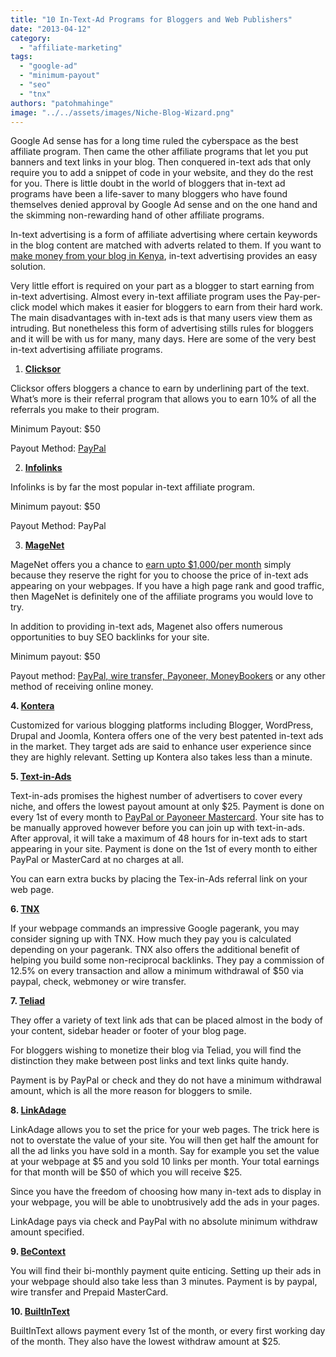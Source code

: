 ```yaml
---
title: "10 In-Text-Ad Programs for Bloggers and Web Publishers"
date: "2013-04-12"
category: 
  - "affiliate-marketing"
tags: 
  - "google-ad"
  - "minimum-payout"
  - "seo"
  - "tnx"
authors: "patohmahinge"
image: "../../assets/images/Niche-Blog-Wizard.png"
---
```


Google Ad sense has for a long time ruled the cyberspace as the best affiliate program. Then came the other affiliate programs that let you put banners and text links in your blog. Then conquered in-text<!--more--> ads that only require you to add a snippet of code in your website, and they do the rest for you. There is little doubt in the world of bloggers that in-text ad programs have been a life-saver to many bloggers who have found themselves denied approval by Google Ad sense and on the one hand and the skimming non-rewarding hand of other affiliate programs.

In-text advertising is a form of affiliate advertising where certain keywords in the blog content are matched with adverts related to them. If you want to [make money from your blog in Kenya](https://mahinge.com/fully-monetize-blog-kenya/ "make money blogging in kenya"), in-text advertising provides an easy solution.

Very little effort is required on your part as a blogger to start earning from in-text advertising. Almost every in-text affiliate program uses the Pay-per-click model which makes it easier for bloggers to earn from their hard work. The main disadvantages with in-text ads is that many users view them as intruding. But nonetheless this form of advertising stills rules for bloggers and it will be with us for many, many days. Here are some of the very best in-text advertising affiliate programs.

1. **[Clicksor](https://mahinge.com/wp-content/uploads/2013/04/www.clicksor.com)**

Clicksor offers bloggers a chance to earn by underlining part of the text. What’s more is their referral program that allows you to earn 10% of all the referrals you make to their program.

Minimum Payout: $50

Payout Method: [PayPal](https://mahinge.com/best-way-to-withdraw-money-paypal-kenya/ "paypal to mpesa")

2. **[Infolinks](https://mahinge.com/wp-content/uploads/2013/04/www.infolinks.com)**

Infolinks is by far the most popular in-text affiliate program.

Minimum payout: $50

Payout Method: PayPal

3. [**MageNet**](https://mahinge.com/wp-content/uploads/2013/04/22685)

MageNet offers you a chance to [earn upto $1,000/per month](https://mahinge.com/wp-content/uploads/2013/04/22685) simply because they reserve the right for you to choose the price of in-text ads appearing on your webpages. If you have a high page rank and good traffic, then MageNet is definitely one of the affiliate programs you would love to try.

In addition to providing in-text ads, Magenet also offers numerous opportunities to buy SEO backlinks for your site.

Minimum payout: $50

Payout method: [PayPal, wire transfer, Payoneer, MoneyBookers](https://mahinge.com/best-way-to-withdraw-money-paypal-kenya/ "paypal to mpesa") or any other method of receiving online money.

**4. [Kontera](https://mahinge.com/wp-content/uploads/2013/04/www.kontera.com)**

Customized for various blogging platforms including Blogger, WordPress, Drupal and Joomla, Kontera offers one of the very best patented in-text ads in the market. They target ads are said to enhance user experience since they are highly relevant. Setting up Kontera also takes less than a minute.

**5. [Text-in-Ads](http://www.textlinkads.com/)**

Text-in-ads promises the highest number of advertisers to cover every niche, and offers the lowest payout amount at only $25. Payment is done on every 1st of every month to [PayPal or Payoneer Mastercard](https://mahinge.com/best-way-to-withdraw-money-paypal-kenya/ "paypal to mpesa"). Your site has to be manually approved however before you can join up with text-in-ads. After approval, it will take a maximum of 48 hours for in-text ads to start appearing in your site. Payment is done on the 1st of every month to either PayPal or MasterCard at no charges at all.

You can earn extra bucks by placing the Tex-in-Ads referral link on your web page.

**6\. [TNX](https://mahinge.com/wp-content/uploads/2013/04/www.tnx.net)**

If your webpage commands an impressive Google pagerank, you may consider signing up with TNX. How much they pay you is calculated depending on your pagerank. TNX also offers the additional benefit of helping you build some non-reciprocal backlinks. They pay a commission of 12.5% on every transaction and allow a minimum withdrawal of $50 via paypal, check, webmoney or wire transfer.

**7\. [Teliad](https://mahinge.com/wp-content/uploads/2013/04/www.teliad.com)**

They offer a variety of text link ads that can be placed almost in the body of your content, sidebar header or footer of your blog page.

For bloggers wishing to monetize their blog via Teliad, you will find the distinction they make between post links and text links quite handy.

Payment is by PayPal or check and they do not have a minimum withdrawal amount, which is all the more reason for bloggers to smile.

**8\. [LinkAdage](https://mahinge.com/wp-content/uploads/2013/04/www.linkadage.com)**

LinkAdage allows you to set the price for your web pages. The trick here is not to overstate the value of your site. You will then get half the amount for all the ad links you have sold in a month. Say for example you set the value at your webpage at $5 and you sold 10 links per month. Your total earnings for that month will be $50 of which you will receive $25.

Since you have the freedom of choosing how many in-text ads to display in your webpage, you will be able to unobtrusively add the ads in your pages.

LinkAdage pays via check and PayPal with no absolute minimum withdraw amount specified.

**9\. [BeContext](https://mahinge.com/wp-content/uploads/2013/04/www.becontext.com)**

You will find their bi-monthly payment quite enticing. Setting up their ads in your webpage should also take less than 3 minutes. Payment is by paypal, wire transfer and Prepaid MasterCard.

**10\. [BuiltInText](https://mahinge.com/)**

BuiltInText allows payment every 1st of the month, or every first working day of the month. They also have the lowest withdraw amount at $25.
